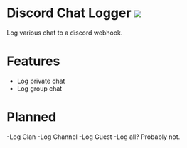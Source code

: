 # Discord Chat Logger [![](https://img.shields.io/endpoint?url=https://i.pluginhub.info/shields/installs/plugin/discord-chat-logger)](https://runelite.net/plugin-hub)
Log various chat to a discord webhook.

# Features

- Log private chat
- Log group chat

# Planned

-Log Clan
-Log Channel
-Log Guest
-Log all? Probably not. 